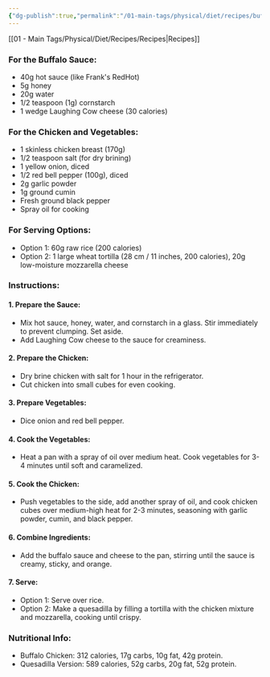```yaml
---
{"dg-publish":true,"permalink":"/01-main-tags/physical/diet/recipes/buffalo-chicken-stir-fry-creamy/","created":"2024-11-18T16:47:45.660+05:30","updated":"2024-10-11T00:30:46.000+05:30"}
---
```


[[01 - Main Tags/Physical/Diet/Recipes/Recipes\|Recipes]]
### For the Buffalo Sauce:

- 40g hot sauce (like Frank's RedHot)
- 5g honey
- 20g water
- 1/2 teaspoon (1g) cornstarch
- 1 wedge Laughing Cow cheese (30 calories)

### For the Chicken and Vegetables:

- 1 skinless chicken breast (170g)
- 1/2 teaspoon salt (for dry brining)
- 1 yellow onion, diced
- 1/2 red bell pepper (100g), diced
- 2g garlic powder
- 1g ground cumin
- Fresh ground black pepper
- Spray oil for cooking

### For Serving Options:

- Option 1: 60g raw rice (200 calories)
- Option 2: 1 large wheat tortilla (28 cm / 11 inches, 200 calories), 20g low-moisture mozzarella cheese

### Instructions:

#### 1. Prepare the Sauce:

- Mix hot sauce, honey, water, and cornstarch in a glass. Stir immediately to prevent clumping. Set aside.
- Add Laughing Cow cheese to the sauce for creaminess.

#### 2. Prepare the Chicken:

- Dry brine chicken with salt for 1 hour in the refrigerator.
- Cut chicken into small cubes for even cooking.

#### 3. Prepare Vegetables:

- Dice onion and red bell pepper.

#### 4. Cook the Vegetables:

- Heat a pan with a spray of oil over medium heat. Cook vegetables for 3-4 minutes until soft and caramelized.

#### 5. Cook the Chicken:

- Push vegetables to the side, add another spray of oil, and cook chicken cubes over medium-high heat for 2-3 minutes, seasoning with garlic powder, cumin, and black pepper.

#### 6. Combine Ingredients:

- Add the buffalo sauce and cheese to the pan, stirring until the sauce is creamy, sticky, and orange.

#### 7. Serve:

- Option 1: Serve over rice.
- Option 2: Make a quesadilla by filling a tortilla with the chicken mixture and mozzarella, cooking until crispy.

### Nutritional Info:

- Buffalo Chicken: 312 calories, 17g carbs, 10g fat, 42g protein.
- Quesadilla Version: 589 calories, 52g carbs, 20g fat, 52g protein.